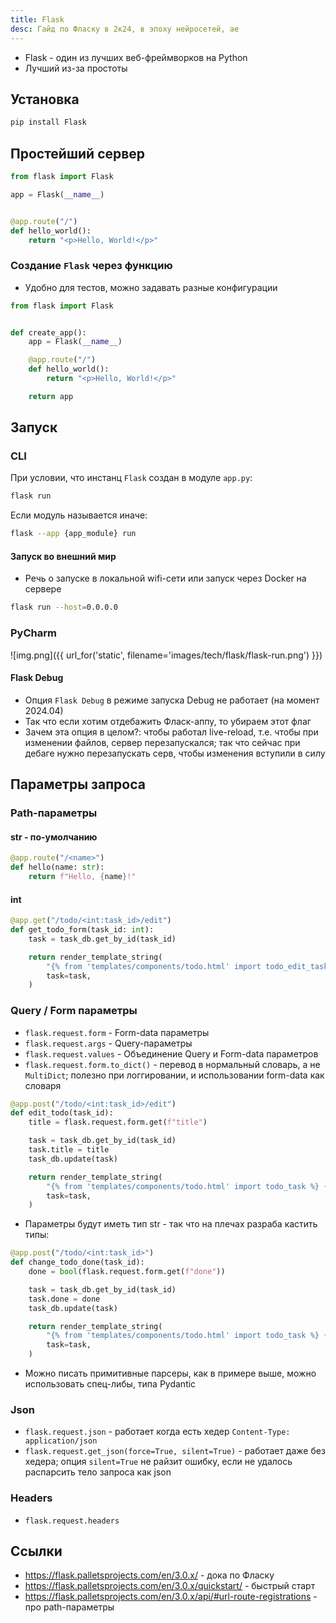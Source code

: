 ```yaml
---
title: Flask
desc: Гайд по Фласку в 2к24, в эпоху нейросетей, ае
---
```


- Flask - один из лучших веб-фреймворков на Python
- Лучший из-за простоты

## Установка

```sh
pip install Flask
```

## Простейший сервер

```python
from flask import Flask

app = Flask(__name__)


@app.route("/")
def hello_world():
    return "<p>Hello, World!</p>"
```

### Создание `Flask` через функцию

- Удобно для тестов, можно задавать разные конфигурации

```python
from flask import Flask


def create_app():
    app = Flask(__name__)

    @app.route("/")
    def hello_world():
        return "<p>Hello, World!</p>"

    return app

```

## Запуск

### CLI

При условии, что инстанц `Flask` создан в модуле `app.py`:

```sh
flask run
```

Если модуль называется иначе:

```sh
flask --app {app_module} run
```

#### Запуск во внешний мир

- Речь о запуске в локальной wifi-сети или запуск через Docker на сервере

```sh
flask run --host=0.0.0.0
```

### PyCharm

![img.png]({{ url_for('static', filename='images/tech/flask/flask-run.png') }})

#### Flask Debug

- Опция `Flask Debug` в режиме запуска Debug не работает (на момент 2024.04)
- Так что если хотим отдебажить Фласк-аппу, то убираем этот флаг
- Зачем эта опция в целом?: чтобы работал live-reload, т.е. чтобы при изменении файлов, сервер перезапускался; так что
  сейчас при дебаге нужно перезапускать серв, чтобы изменения вступили в силу

## Параметры запроса

### Path-параметры

#### str - по-умолчанию

```python
@app.route("/<name>")
def hello(name: str):
    return f"Hello, {name}!"
```

#### int

```python
@app.get("/todo/<int:task_id>/edit")
def get_todo_form(task_id: int):
    task = task_db.get_by_id(task_id)

    return render_template_string(
        "{% from 'templates/components/todo.html' import todo_edit_task_form %} {{ todo_edit_task_form(task) }}",
        task=task,
    )
```

### Query / Form параметры

- `flask.request.form` - Form-data параметры
- `flask.request.args` - Query-параметры
- `flask.request.values` - Объединение Query и Form-data параметров
- `flask.request.form.to_dict()` - перевод в нормальный словарь, а не `MultiDict`; полезно при логгировании, и
  использовании form-data как словаря

```python
@app.post("/todo/<int:task_id>/edit")
def edit_todo(task_id):
    title = flask.request.form.get(f"title")

    task = task_db.get_by_id(task_id)
    task.title = title
    task_db.update(task)

    return render_template_string(
        "{% from 'templates/components/todo.html' import todo_task %} {{ todo_task(task) }}",
        task=task,
    )
```

- Параметры будут иметь тип str - так что на плечах разраба кастить типы:

```python
@app.post("/todo/<int:task_id>")
def change_todo_done(task_id):
    done = bool(flask.request.form.get(f"done"))

    task = task_db.get_by_id(task_id)
    task.done = done
    task_db.update(task)

    return render_template_string(
        "{% from 'templates/components/todo.html' import todo_task %} {{ todo_task(task) }}",
        task=task,
    )
```

- Можно писать примитивные парсеры, как в примере выше, можно использовать спец-либы, типа Pydantic

### Json

- `flask.request.json` - работает когда есть хедер `Content-Type: application/json`
- `flask.request.get_json(force=True, silent=True)` - работает даже без хедера; опция `silent=True` не райзит ошибку,
  если не удалось распарсить тело запроса как json

### Headers

- `flask.request.headers`

## Ссылки

- https://flask.palletsprojects.com/en/3.0.x/ - дока по Фласку
- https://flask.palletsprojects.com/en/3.0.x/quickstart/ - быстрый старт
- https://flask.palletsprojects.com/en/3.0.x/api/#url-route-registrations - про path-параметры